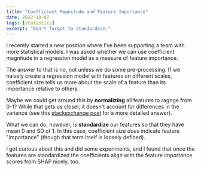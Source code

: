 ```yaml
---
title: "Coefficient Magnitude and Feature Importance"
date: 2022-10-07
tags: [statistics]
excerpt: "Don't forget to standardize."
---
```


I recently started a new position where I've been supporting a team with more statistical models. I was asked whether we can use coefficient magnitude in a regression model as a measure of feature importance.

The answer to that is no, not unless we do some pre-processing. If we naively create a regression model with features on different scales, coefficient size tells us more about the scale of a feature than its importance relative to others.

Maybe we could get around this by **normalizing** all features to ragnge from 0-1? While that gets us closer, it doesn't account for differences in the variance (see this [stackexchange post](https://stats.stackexchange.com/questions/202221/for-linear-classifiers-do-larger-coefficients-imply-more-important-features) for a more detailed answer).

What we can do, however, is **standardize** our features so that they have mean 0 and SD of 1. In this case, coefficient size *does* indicate feature "importance" (though that term itself is loosely defined). 

I got curious about this and did some experiments, and I found that once the features are standardized the coefficients align with the feature importance scores from SHAP nicely, too.
